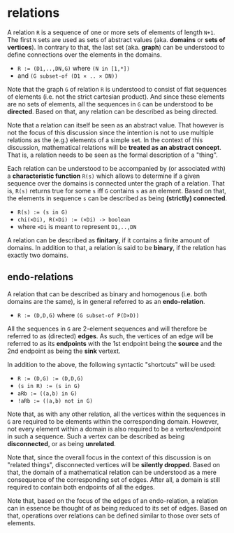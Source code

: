 
<!-- ======================================================================= -->
# relations

A relation `R` is a sequence of one or more sets of elements of length `N+1`.
The first `N` sets are used as sets of abstract values (aka. **domains** or
**sets of vertices**). In contrary to that, the last set (aka. **graph**) can
be understood to define connections over the elements in the domains.

* `R := (D1,..,DN,G)` where `(N in [1,*])`
* and `(G subset-of (D1 × .. × DN))`

Note that the graph `G` of relation `R` is understood to consist of flat
sequences of elements (i.e. not the strict cartesian product). And since
these elements are no sets of elements, all the sequences in `G` can be
understood to be **directed**. Based on that, any relation can be described
as being directed.

Note that a relation can itself be seen as an abstract value. That however is
not the focus of this discussion since the intention is not to use multiple
relations as the (e.g.) elements of a simple set. In the context of this
discussion, mathematical relations will be **treated as an abstract concept**.
That is, a relation needs to be seen as the formal description of a "thing".

Each relation can be understood to be accompanied by (or associated with)
a **characteristic function** `R(s)` which allows to determine if a given
sequence over the domains is connected unter the graph of a relation. That
is, `R(s)` returns true for some `s` iff `G` contains `s` as an element.
Based on that, the elements in sequence `s` can be described as being
**(strictly) connected**.

* `R(s) := (s in G)`
* `chi(×Di), R(×Di) := (×Di) -> boolean`
* where `×Di` is meant to represent `D1,..,DN`

A relation can be described as **finitary**, if it contains a finite amount
of domains. In addition to that, a relation is said to be **binary**, if the
relation has exactly two domains.

<!-- ======================================================================= -->
## endo-relations

A relation that can be described as binary and homogenous (i.e. both domains
are the same), is in general referred to as an **endo-relation**.

* `R := (D,D,G)` where `(G subset-of P(D×D))`

All the sequences in `G` are 2-element sequences and will therefore be referred
to as (directed) **edges**. As such, the vertices of an edge will be referred
to as its **endpoints** with the 1st endpoint being the **source** and the 2nd
endpoint as being the **sink** vertext.

In addition to the above, the following syntactic "shortcuts" will be used:

* `R := (D,G) := (D,D,G)`
* `(s in R) := (s in G)`
* `aRb := ((a,b) in G)`
* `!aRb := ((a,b) not in G)`

Note that, as with any other relation, all the vertices within the sequences
in `G` are required to be elements within the corresponding domain. However,
not every element within a domain is also required to be a vertex/endpoint
in such a sequence. Such a vertex can be described as being **disconnected**,
or as being **unrelated**.

Note that, since the overall focus in the context of this discussion is on
"related things", disconnected vertices will be **silently dropped**. Based
on that, the domain of a mathematical relation can be understood as a mere
consequence of the corresponding set of edges. After all, a domain is still
required to contain both endpoints of all the edges.

Note that, based on the focus of the edges of an endo-relation, a relation
can in essence be thought of as being reduced to its set of edges. Based on
that, operations over relations can be defined similar to those over sets
of elements.
